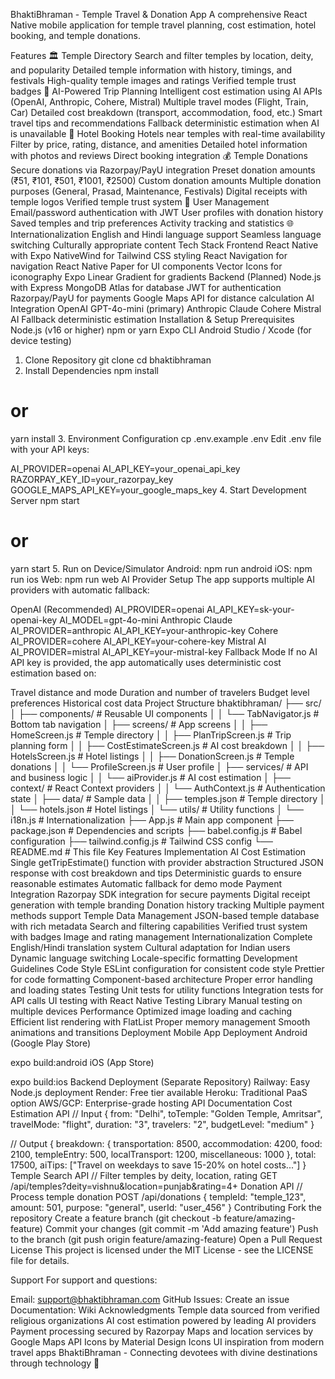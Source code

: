 BhaktiBhraman - Temple Travel & Donation App
A comprehensive React Native mobile application for temple travel planning, cost estimation, hotel booking, and temple donations.

Features
🏛️ Temple Directory
Search and filter temples by location, deity, and popularity
Detailed temple information with history, timings, and festivals
High-quality temple images and ratings
Verified temple trust badges
🤖 AI-Powered Trip Planning
Intelligent cost estimation using AI APIs (OpenAI, Anthropic, Cohere, Mistral)
Multiple travel modes (Flight, Train, Car)
Detailed cost breakdown (transport, accommodation, food, etc.)
Smart travel tips and recommendations
Fallback deterministic estimation when AI is unavailable
🏨 Hotel Booking
Hotels near temples with real-time availability
Filter by price, rating, distance, and amenities
Detailed hotel information with photos and reviews
Direct booking integration
💰 Temple Donations
Secure donations via Razorpay/PayU integration
Preset donation amounts (₹51, ₹101, ₹501, ₹1001, ₹2500)
Custom donation amounts
Multiple donation purposes (General, Prasad, Maintenance, Festivals)
Digital receipts with temple logos
Verified temple trust system
👤 User Management
Email/password authentication with JWT
User profiles with donation history
Saved temples and trip preferences
Activity tracking and statistics
🌐 Internationalization
English and Hindi language support
Seamless language switching
Culturally appropriate content
Tech Stack
Frontend
React Native with Expo
NativeWind for Tailwind CSS styling
React Navigation for navigation
React Native Paper for UI components
Vector Icons for iconography
Expo Linear Gradient for gradients
Backend (Planned)
Node.js with Express
MongoDB Atlas for database
JWT for authentication
Razorpay/PayU for payments
Google Maps API for distance calculation
AI Integration
OpenAI GPT-4o-mini (primary)
Anthropic Claude
Cohere
Mistral AI
Fallback deterministic estimation
Installation & Setup
Prerequisites
Node.js (v16 or higher)
npm or yarn
Expo CLI
Android Studio / Xcode (for device testing)
1. Clone Repository
git clone <repository-url>
cd bhaktibhraman
2. Install Dependencies
npm install
# or
yarn install
3. Environment Configuration
cp .env.example .env
Edit .env file with your API keys:

AI_PROVIDER=openai
AI_API_KEY=your_openai_api_key
RAZORPAY_KEY_ID=your_razorpay_key
GOOGLE_MAPS_API_KEY=your_google_maps_key
4. Start Development Server
npm start
# or
yarn start
5. Run on Device/Simulator
Android: npm run android
iOS: npm run ios
Web: npm run web
AI Provider Setup
The app supports multiple AI providers with automatic fallback:

OpenAI (Recommended)
AI_PROVIDER=openai
AI_API_KEY=sk-your-openai-key
AI_MODEL=gpt-4o-mini
Anthropic Claude
AI_PROVIDER=anthropic
AI_API_KEY=your-anthropic-key
Cohere
AI_PROVIDER=cohere
AI_API_KEY=your-cohere-key
Mistral AI
AI_PROVIDER=mistral
AI_API_KEY=your-mistral-key
Fallback Mode
If no AI API key is provided, the app automatically uses deterministic cost estimation based on:

Travel distance and mode
Duration and number of travelers
Budget level preferences
Historical cost data
Project Structure
bhaktibhraman/
├── src/
│   ├── components/          # Reusable UI components
│   │   └── TabNavigator.js  # Bottom tab navigation
│   ├── screens/             # App screens
│   │   ├── HomeScreen.js    # Temple directory
│   │   ├── PlanTripScreen.js # Trip planning form
│   │   ├── CostEstimateScreen.js # AI cost breakdown
│   │   ├── HotelsScreen.js  # Hotel listings
│   │   ├── DonationScreen.js # Temple donations
│   │   └── ProfileScreen.js # User profile
│   ├── services/            # API and business logic
│   │   └── aiProvider.js    # AI cost estimation
│   ├── context/             # React Context providers
│   │   └── AuthContext.js   # Authentication state
│   ├── data/                # Sample data
│   │   ├── temples.json     # Temple directory
│   │   └── hotels.json      # Hotel listings
│   └── utils/               # Utility functions
│       └── i18n.js          # Internationalization
├── App.js                   # Main app component
├── package.json             # Dependencies and scripts
├── babel.config.js          # Babel configuration
├── tailwind.config.js       # Tailwind CSS config
└── README.md               # This file
Key Features Implementation
AI Cost Estimation
Single getTripEstimate() function with provider abstraction
Structured JSON response with cost breakdown and tips
Deterministic guards to ensure reasonable estimates
Automatic fallback for demo mode
Payment Integration
Razorpay SDK integration for secure payments
Digital receipt generation with temple branding
Donation history tracking
Multiple payment methods support
Temple Data Management
JSON-based temple database with rich metadata
Search and filtering capabilities
Verified trust system with badges
Image and rating management
Internationalization
Complete English/Hindi translation system
Cultural adaptation for Indian users
Dynamic language switching
Locale-specific formatting
Development Guidelines
Code Style
ESLint configuration for consistent code style
Prettier for code formatting
Component-based architecture
Proper error handling and loading states
Testing
Unit tests for utility functions
Integration tests for API calls
UI testing with React Native Testing Library
Manual testing on multiple devices
Performance
Optimized image loading and caching
Efficient list rendering with FlatList
Proper memory management
Smooth animations and transitions
Deployment
Mobile App Deployment
Android (Google Play Store)

expo build:android
iOS (App Store)

expo build:ios
Backend Deployment (Separate Repository)
Railway: Easy Node.js deployment
Render: Free tier available
Heroku: Traditional PaaS option
AWS/GCP: Enterprise-grade hosting
API Documentation
Cost Estimation API
// Input
{
  from: "Delhi",
  toTemple: "Golden Temple, Amritsar",
  travelMode: "flight",
  duration: "3",
  travelers: "2",
  budgetLevel: "medium"
}

// Output
{
  breakdown: {
    transportation: 8500,
    accommodation: 4200,
    food: 2100,
    templeEntry: 500,
    localTransport: 1200,
    miscellaneous: 1000
  },
  total: 17500,
  aiTips: ["Travel on weekdays to save 15-20% on hotel costs..."]
}
Temple Search API
// Filter temples by deity, location, rating
GET /api/temples?deity=vishnu&location=punjab&rating=4+
Donation API
// Process temple donation
POST /api/donations
{
  templeId: "temple_123",
  amount: 501,
  purpose: "general",
  userId: "user_456"
}
Contributing
Fork the repository
Create a feature branch (git checkout -b feature/amazing-feature)
Commit your changes (git commit -m 'Add amazing feature')
Push to the branch (git push origin feature/amazing-feature)
Open a Pull Request
License
This project is licensed under the MIT License - see the LICENSE file for details.

Support
For support and questions:

Email: support@bhaktibhraman.com
GitHub Issues: Create an issue
Documentation: Wiki
Acknowledgments
Temple data sourced from verified religious organizations
AI cost estimation powered by leading AI providers
Payment processing secured by Razorpay
Maps and location services by Google Maps API
Icons by Material Design Icons
UI inspiration from modern travel apps
BhaktiBhraman - Connecting devotees with divine destinations through technology 🙏


